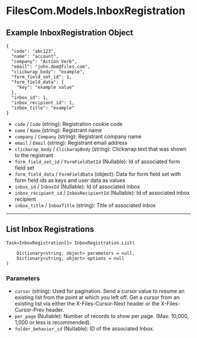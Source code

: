 # FilesCom.Models.InboxRegistration

## Example InboxRegistration Object

```
{
  "code": "abc123",
  "name": "account",
  "company": "Action Verb",
  "email": "john.doe@files.com",
  "clickwrap_body": "example",
  "form_field_set_id": 1,
  "form_field_data": {
    "key": "example value"
  },
  "inbox_id": 1,
  "inbox_recipient_id": 1,
  "inbox_title": "example"
}
```

* `code` / `Code`  (string): Registration cookie code
* `name` / `Name`  (string): Registrant name
* `company` / `Company`  (string): Registrant company name
* `email` / `Email`  (string): Registrant email address
* `clickwrap_body` / `ClickwrapBody`  (string): Clickwrap text that was shown to the registrant
* `form_field_set_id` / `FormFieldSetId`  (Nullable<Int64>): Id of associated form field set
* `form_field_data` / `FormFieldData`  (object): Data for form field set with form field ids as keys and user data as values
* `inbox_id` / `InboxId`  (Nullable<Int64>): Id of associated inbox
* `inbox_recipient_id` / `InboxRecipientId`  (Nullable<Int64>): Id of associated inbox recipient
* `inbox_title` / `InboxTitle`  (string): Title of associated inbox


---

## List Inbox Registrations

```
Task<InboxRegistration[]> InboxRegistration.List(
    
    Dictionary<string, object> parameters = null,
    Dictionary<string, object> options = null
)
```

### Parameters

* `cursor` (string): Used for pagination.  Send a cursor value to resume an existing list from the point at which you left off.  Get a cursor from an existing list via either the X-Files-Cursor-Next header or the X-Files-Cursor-Prev header.
* `per_page` (Nullable<Int64>): Number of records to show per page.  (Max: 10,000, 1,000 or less is recommended).
* `folder_behavior_id` (Nullable<Int64>): ID of the associated Inbox.
